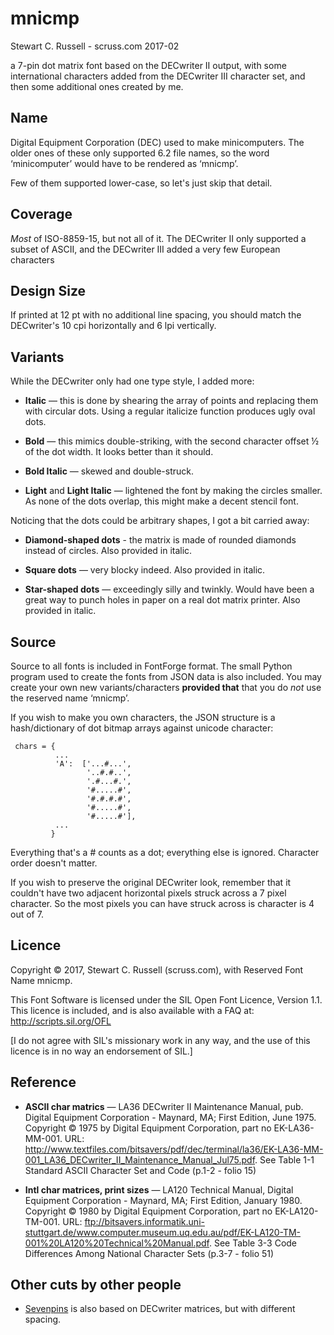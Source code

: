 # mnicmp

Stewart C. Russell - scruss.com
2017-02

a 7-pin dot matrix font based on the DECwriter II output, with some
international characters added from the DECwriter III character set,
and then some additional ones created by me.

## Name

Digital Equipment Corporation (DEC) used to make minicomputers. The
older ones of these only supported 6.2 file names, so the word
‘minicomputer’ would have to be rendered as ‘mnicmp’.

Few of them supported lower-case, so let's just skip that detail.

## Coverage

*Most* of ISO-8859-15, but not all of it. The DECwriter II only
supported a subset of ASCII, and the DECwriter III added a very few
European characters

## Design Size

If printed at 12 pt with no additional line spacing, you should match
the DECwriter's 10 cpi horizontally and 6 lpi vertically.

## Variants

While the DECwriter only had one type style, I added more:

* **Italic** — this is done by shearing the array of points and
  replacing them with circular dots. Using a regular italicize
  function produces ugly oval dots.
  
* **Bold** — this mimics double-striking, with the second character
  offset ½ of the dot width. It looks better than it should.
  
* **Bold Italic** — skewed and double-struck.

* **Light** and **Light Italic** — lightened the font by making the
  circles smaller. As none of the dots overlap, this might make a
  decent stencil font.

Noticing that the dots could be arbitrary shapes, I got a bit carried
away:

* **Diamond-shaped dots** - the matrix is made of rounded diamonds
  instead of circles. Also provided in italic.
  
* **Square dots** — very blocky indeed. Also provided in italic.

* **Star-shaped dots** — exceedingly silly and twinkly. Would have
  been a great way to punch holes in paper on a real dot matrix
  printer. Also provided in italic.

## Source

Source to all fonts is included in FontForge format. The small Python
program used to create the fonts from JSON data is also included. You
may create your own new variants/characters **provided that** that you
do *not* use the reserved name ‘mnicmp’.

If you wish to make you own characters, the JSON structure is a
hash/dictionary of dot bitmap arrays against unicode character:

     chars = {
              ...
              'A':  ['...#...',
                     '..#.#..',
                     '.#...#.',
                     '#.....#',
                     '#.#.#.#',
                     '#.....#',
                     '#.....#'],
              ...
             }

Everything that's a # counts as a dot; everything else is
ignored. Character order doesn't matter.

If you wish to preserve the original DECwriter look, remember that it
couldn't have two adjacent horizontal pixels struck across a 7 pixel
character. So the most pixels you can have struck across is character
is 4 out of 7.

## Licence

Copyright © 2017, Stewart C. Russell (scruss.com),
with Reserved Font Name mnicmp.

This Font Software is licensed under the SIL Open Font Licence, Version 1.1.
This licence is included, and is also available with a FAQ at:
http://scripts.sil.org/OFL

[I do not agree with SIL's missionary work in any way, and the use of
this licence is in no way an endorsement of SIL.]

## Reference

* **ASCII char matrics** — LA36 DECwriter II Maintenance Manual,
pub. Digital Equipment Corporation - Maynard, MA; First Edition,
June 1975. Copyright © 1975 by Digital Equipment Corporation, part no
EK-LA36-MM-001. URL:
http://www.textfiles.com/bitsavers/pdf/dec/terminal/la36/EK-LA36-MM-001_LA36_DECwriter_II_Maintenance_Manual_Jul75.pdf. See
Table 1-1 Standard ASCII Character Set and Code (p.1-2 - folio 15) 

* **Intl char matrices, print sizes** — LA120 Technical Manual,
Digital Equipment Corporation - Maynard, MA; First Edition,
January 1980. Copyright © 1980 by Digital Equipment Corporation, part
no EK-LA120-TM-001. URL:
ftp://bitsavers.informatik.uni-stuttgart.de/www.computer.museum.uq.edu.au/pdf/EK-LA120-TM-001%20LA120%20Technical%20Manual.pdf. See
Table 3-3 Code Differences Among National Character Sets (p.3-7  - folio 51)

## Other cuts by other people

*
  [Sevenpins](http://fontstruct.com/fontstructions/show/1156146/sevenpins_1 "Sevenpins") is
  also based on DECwriter matrices, but with different spacing.

